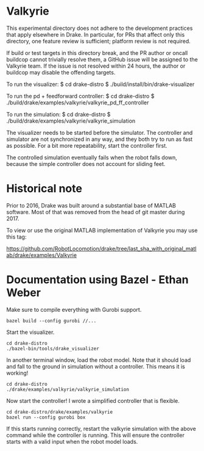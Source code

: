 # Valkyrie

This experimental directory does not adhere to the development practices that
apply elsewhere in Drake. In particular, for PRs that affect only this
directory, one feature review is sufficient; platform review is not required.

If build or test targets in this directory break, and the PR author or oncall
buildcop cannot trivially resolve them, a GitHub issue will be assigned to
the Valkyrie team. If the issue is not resolved within 24 hours, the author
or buildcop may disable the offending targets.


To run the visualizer:
  $ cd drake-distro
  $ ./build/install/bin/drake-visualizer

To run the pd + feedforward controller:
  $ cd drake-distro
  $ ./build/drake/examples/valkyrie/valkyrie_pd_ff_controller

To run the simulation:
  $ cd drake-distro
  $ ./build/drake/examples/valkyrie/valkyrie_simulation

The visualizer needs to be started before the simulator.
The controller and simulator are not synchronized in any way, and they both
try to run as fast as possible.
For a bit more repeatability, start the controller first.

The controlled simulation eventually fails when the robot falls down, because
the simple controller does not account for sliding feet.

# Historical note

Prior to 2016, Drake was built around a substantial base of MATLAB software.
Most of that was removed from the head of git master during 2017.

To view or use the original MATLAB implementation of Valkyrie you may use this
tag:

https://github.com/RobotLocomotion/drake/tree/last_sha_with_original_matlab/drake/examples/Valkyrie


# Documentation using Bazel - Ethan Weber
Make sure to compile everything with Gurobi support.
```
bazel build --config gurobi //...
```
Start the visualizer.
```
cd drake-distro
./bazel-bin/tools/drake_visualizer
```
In another terminal window, load the robot model. Note that it should load and fall to the ground in simulation without a controller. This means it is working!
```
cd drake-distro
./drake/examples/valkyrie/valkyrie_simulation
```
Now start the controller! I wrote a simplified controller that is flexible.
```
cd drake-distro/drake/examples/valkyrie
bazel run --config gurobi box
```
If this starts running correctly, restart the valkyrie simulation with the above command while the controller is running. This will ensure the controller starts with a valid input when the robot model loads.
